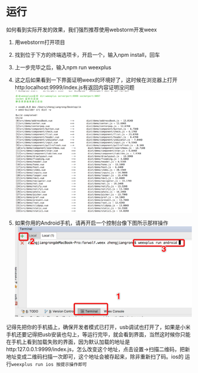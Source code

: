 # 运行

如何看到实际开发的效果，我们强烈推荐使用webstorm开发weex

1. 用webstorm打开项目

2. 找到位于下方的终端选项卡，开启一个，输入npm install，回车

3. 上一步完毕之后，输入npm run weexplus

4. 这之后如果看到一下界面证明weex的环境好了，这时候在浏览器上打开http:localhost:9999/index.js有返回内容证明没问题![](/assets/WechatIMG48.png)

5. 如果你用的Android手机，请再开启一个控制台像下图所示那样操作![](/assets/WechatIMG49.jpeg)

记得先把你的手机插上，确保开发者模式已打开，usb调试也打开了，如果是小米手机还要记得把usb安装也勾上，等运行完毕，就会看到界面，当然这时候你只能在手机上看到加载失败的界面，因为默认加载的地址是http:127.0.0.1:9999/index.js，怎么改变这个地址，点击设置-&gt;扫描二维码，把新地址变成二维码扫描一次即可，这个地址会被存起来，除非重新扫了码。ios的 运行`weexplus run ios 按提示操作即可`

